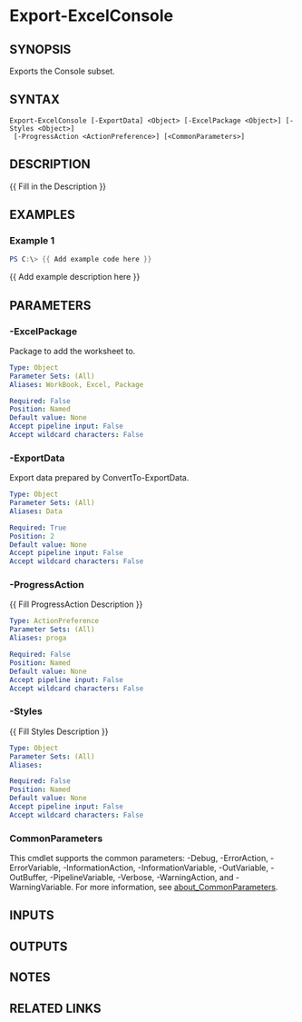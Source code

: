 ﻿---
external help file: AzureDevOpsApi-help.xml
Module Name: AzureDevOpsApi
online version:
schema: 2.0.0
---

# Export-ExcelConsole

## SYNOPSIS
Exports the Console subset.

## SYNTAX

```
Export-ExcelConsole [-ExportData] <Object> [-ExcelPackage <Object>] [-Styles <Object>]
 [-ProgressAction <ActionPreference>] [<CommonParameters>]
```

## DESCRIPTION
{{ Fill in the Description }}

## EXAMPLES

### Example 1
```powershell
PS C:\> {{ Add example code here }}
```

{{ Add example description here }}

## PARAMETERS

### -ExcelPackage
Package to add the worksheet to.

```yaml
Type: Object
Parameter Sets: (All)
Aliases: WorkBook, Excel, Package

Required: False
Position: Named
Default value: None
Accept pipeline input: False
Accept wildcard characters: False
```

### -ExportData
Export data prepared by ConvertTo-ExportData.

```yaml
Type: Object
Parameter Sets: (All)
Aliases: Data

Required: True
Position: 2
Default value: None
Accept pipeline input: False
Accept wildcard characters: False
```

### -ProgressAction
{{ Fill ProgressAction Description }}

```yaml
Type: ActionPreference
Parameter Sets: (All)
Aliases: proga

Required: False
Position: Named
Default value: None
Accept pipeline input: False
Accept wildcard characters: False
```

### -Styles
{{ Fill Styles Description }}

```yaml
Type: Object
Parameter Sets: (All)
Aliases:

Required: False
Position: Named
Default value: None
Accept pipeline input: False
Accept wildcard characters: False
```

### CommonParameters
This cmdlet supports the common parameters: -Debug, -ErrorAction, -ErrorVariable, -InformationAction, -InformationVariable, -OutVariable, -OutBuffer, -PipelineVariable, -Verbose, -WarningAction, and -WarningVariable. For more information, see [about_CommonParameters](http://go.microsoft.com/fwlink/?LinkID=113216).

## INPUTS

## OUTPUTS

## NOTES

## RELATED LINKS

